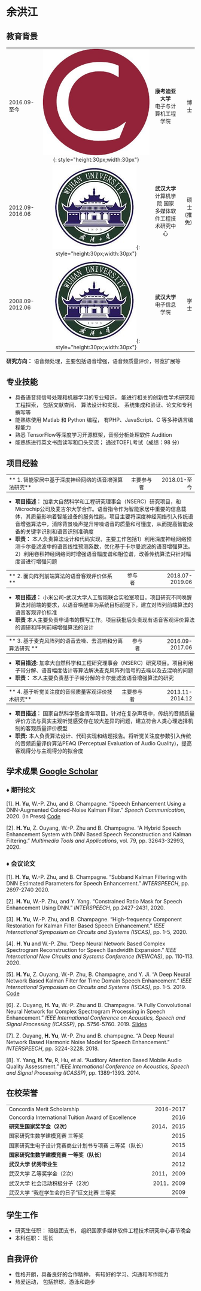 # 余洪江 


## 教育背景

|  |  |   |  |
| :-- | :--: | :--: |--: |
| 2016.09-至今 | ![mkdocs](images/cu.jpg){: style="height:30px;width:30px"}| **康考迪亚大学** <br> 电子与计算机工程学院 | 博士 |
| 2012.09-2016.06| ![mkdocs](images/whu.jpg){: style="height:30px;width:30px"}|  **武汉大学** <br> 计算机学院 国家多媒体软件工程技术研究中心 | 硕士 (推免) |
| 2008.09-2012.06 |![mkdocs](images/whu.jpg){: style="height:30px;width:30px"}| **武汉大学** <br> 电子信息学院 | 学士 |

**研究方向：** 语音频处理，主要包括语音增强，语音频质量评价，带宽扩展等


## 专业技能
*	具备语音频信号处理和机器学习的专业知识， 能进行相关的创新性学术研究和工程探索， 包括文献查阅、 算法设计和实现、 系统集成和验证、论文和专利撰写等
*	能熟练使用 Matlab 和 Python 编程， 有PHP、JavaScript、C 等多种语言编程能力
*   熟悉 TensorFlow等深度学习开源框架，音频分析处理软件 Audition
*	能熟练进行英文书面读写和口头交流； 通过TOEFL考试（成绩：98 分）

## 项目经验
|  |  |   |
| :-- | :--: | --: |
|** 1. 智能家居中基于深度神经网络的语音增强算法研究** | 主要参与者 | 2018.01-至今 |

*	**项目描述：** 加拿大自然科学和工程研究理事会（NSERC）研究项目，和Microchip公司及麦吉尔大学合作。语音指令作为智能家居中重要的信息载体，其质量影响着智能设备的服务性能。项目主要将深度神经网络引入传统语音增强算法中，消除背景噪声提升带噪语音的质量和可懂度，从而提高智能设备的关键字识别和语音识别准确度
*	**职责：** 本人负责算法设计和代码实现，主要工作包括1）利用深度神经网络预测卡尔曼滤波中的语音线性预测系数，优化基于卡尔曼滤波的语音增强算法。2）利用卷积神经网络同时增强语音幅度谱和相位谱，改善传统算法只针对幅度谱进行增强问题

|  |  |   |
| :-- | :--: | --: |
|** 2. 面向阵列前端算法的语音客观评价体系 ** | 参与者 | 2018.07-2019.06 |

*	**项目描述：** 小米公司-武汉大学人工智能联合实验室项目。项目研究不同唤醒算法对前端的要求，以语音唤醒率为系统目标前提下，建立对阵列前端算法的语音客观评价标准
*	**职责** 本人主要负责申请书的撰写工作。项目获批后负责现有语音客观评价算法的调研和阵列前端增强算法的设计


|  |  |   |
| :-- | :--: | --: |
|** 3. 基于麦克风阵列的语音去噪、去混响和分离算法研究 ** | 参与者 | 2016.09-2017.06 |

*  **项目描述:** 加拿大自然科学和工程研究理事会（NSERC）研究项目。项目利用子带分解、语音幅度估计等算法解决麦克风阵列信号的去噪以及去混响的问题
* 	**职责：** 本人主要负责基于子带分解的卡尔曼滤波语音增强算法的研究


|  |  |   |
| :-- | :--: | --: |
|** 4. 基于听觉关注度的音频质量客观评价技术研究** | 主要参与者 | 2013.11-2014.12 |

* 	**项目描述：** 国家自然科学基金青年项目。针对在复杂声场中，传统的音频质量评价方法与真实主观听觉感受存在较大差异的问题，建立符合人类心理选择机制的客观质量评价模型
*	**职责:** 本人负责算法设计、代码实现和结题报告。将听觉关注度参数引入传统的音频质量评价算法PEAQ (Perceptual Evaluation of Audio Quality)，提高客观得分与主观得分的拟合度


## 学术成果 [Google Scholar](https://scholar.google.com/citations?user=malPSXIAAAAJ&hl=en)
### &diams; 期刊论文
[1]. 	**H. Yu**, W.-P. Zhu, and B. Champagne. “Speech Enhancement Using a DNN-Augmented Colored-Noise Kalman Filter.” *Speech Communication*, 2020. (In Press) [Code](https://github.com/Hongjiang-Yu/DNN_Kalman_Filter)
 
[2]. 	**H. Yu**, Z. Ouyang, W.-P. Zhu and B. Champagne. “A Hybrid Speech Enhancement System with DNN Based Speech Reconstruction and Kalman Filtering.” *Multimedia Tools and Applications*, vol. 79, pp. 32643-32993, 2020.


### &diams; 会议论文

[1]. 	**H. Yu**, W.-P. Zhu, and B. Champagne. “Subband Kalman Filtering with DNN Estimated Parameters for Speech Enhancement.” *INTERSPEECH*, pp. 2697-2740 2020. 

[2]. 	**H. Yu**, W.-P. Zhu, and Y. Yang. “Constrained Ratio Mask for Speech Enhancement Using DNN.” *INTERSPEECH*, pp.2427-2431, 2020. 

[3]. 	**H. Yu**, W.-P. Zhu, and B. Champagne. “High-frequency Component Restoration for Kalman Filter Based Speech Enhancement.” *IEEE International Symposium on Circuits and Systems (ISCAS)*, pp. 1-5, 2020.

[4]. 	**H. Yu** and W.-P. Zhu. “Deep Neural Network Based Complex Spectrogram Reconstruction for Speech Bandwidth Expansion.” *IEEE International New Circuits and Systems Conference (NEWCAS)*, pp. 110-113. 2020.

[5]. 	**H. Yu**, Z. Ouyang, W.-P. Zhu, B. Champagne, and Y. Ji. “A Deep Neural Network Based Kalman Filter for Time Domain Speech Enhancement.” *IEEE International Symposium on Circuits and Systems (ISCAS)*, pp. 1-5. 2019.  [Code](https://github.com/Hongjiang-Yu/DNN_Kalman_Filter)

[6]. 	Z. Ouyang, **H. Yu**, W.-P. Zhu and B. Champagne. “A Fully Convolutional Neural Network for Complex Spectrogram Processing in Speech Enhancement.” *IEEE International Conference on Acoustics, Speech and Signal Processing (ICASSP)*, pp. 5756-5760. 2019. [Slides](https://sigport.org/sites/default/files/docs/icassp_draft_zhiheng.pdf)

[7]. 	Z. Ouyang, **H. Yu**, W.-P. Zhu and B. champagne. “A Deep Neural Network Based Harmonic Noise Model for Speech Enhancement.” *INTERSPEECH*, pp. 3224-3228. 2018.

[8]. 	Y. Yang, **H. Yu**, R, Hu, et al.  “Auditory Attention Based Mobile Audio Quality Assessment.” *IEEE International Conference on Acoustics, Speech and Signal Processing (ICASSP)*, pp. 1389-1393. 2014.


## 在校荣誉
|  |    |
| :--  | --: |
|Concordia Merit Scholarship|2016-2017|
|Concordia International Tuition Award of Excellence| 2016|
|**研究生国家奖学金（2次）**|2014， 2015|
|国家研究生数学建模竞赛 三等奖|2015|
|国家研究生电子设计竞赛商业计划书专项赛 三等奖（队长）|2015|
|**国家研究生数学建模竞赛 一等奖（队长）**|2014|
|**武汉大学 优秀毕业生**|2012|
|武汉大学 乙等奖学金（2次）|2011， 2009|
|武汉大学 社会活动积极分子（2次）|2011，2009|
|武汉大学 “我在学生会的日子”征文比赛 三等奖|2009|

## 学生工作
* 研究生任职： 班级团支书， 组织国家多媒体软件工程技术研究中心春节晚会
* 本科任职： 班长

## 自我评价
* 性格开朗，具备良好的合作精神， 有较好的学习、沟通和写作能力
* 热爱运动， 包括排球，游泳和跑步



